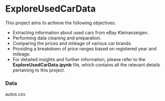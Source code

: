 # ExploreUsedCarData
This project aims to achieve the following objectives:

- Extracting information about used cars from eBay Kleinanzeigen.
- Performing data cleaning and preparation.
- Comparing the prices and mileage of various car brands.
- Providing a breakdown of price ranges based on registered year and mileage.
- For detailed insights and further information, please refer to the __ExploreUsedCarData.ipynb__ file, which contains all the relevant details pertaining to this project.

### Data
autos.csv

